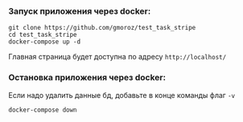 ### Запуск приложения через docker:

    git clone https://github.com/gmoroz/test_task_stripe
    cd test_task_stripe
    docker-compose up -d

Главная страница будет доступна по адресу `http://localhost/`

### Остановка приложения через docker:

Если надо удалить данные бд, добавьте в конце команды флаг `-v`

    docker-compose down
